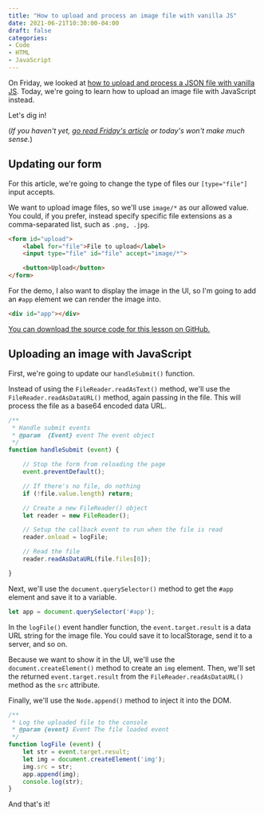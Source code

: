 ```yaml
---
title: "How to upload and process an image file with vanilla JS"
date: 2021-06-21T10:30:00-04:00
draft: false
categories:
- Code
- HTML
- JavaScript
---
```


On Friday, we looked at [how to upload and process a JSON file with vanilla JS](/how-to-upload-and-process-a-json-file-with-vanilla-js/). Today, we're going to learn how to upload an image file with JavaScript instead.

Let's dig in!

(_If you haven't yet, [go read Friday's article](/how-to-upload-and-process-a-json-file-with-vanilla-js/) or today's won't make much sense._)

## Updating our form

For this article, we're going to change the type of files our `[type="file"]` input accepts.

We want to upload image files, so we'll use `image/*` as our allowed value. You could, if you prefer, instead specify specific file extensions as a comma-separated list, such as `.png, .jpg`.

```html
<form id="upload">
	<label for="file">File to upload</label>
	<input type="file" id="file" accept="image/*">

	<button>Upload</button>
</form>
```

For the demo, I also want to display the image in the UI, so I'm going to add an `#app` element we can render the image into.

```html
<div id="app"></div>
```

[You can download the source code for this lesson on GitHub.](https://gist.github.com/cferdinandi/69d794fe3ce668d8c89d551d664a0b19)

## Uploading an image with JavaScript

First, we're going to update our `handleSubmit()` function.

Instead of using the `FileReader.readAsText()` method, we'll use the `FileReader.readAsDataURL()` method, again passing in the file. This will process the file as a base64 encoded data URL.

```js
/**
 * Handle submit events
 * @param  {Event} event The event object
 */
function handleSubmit (event) {

	// Stop the form from reloading the page
	event.preventDefault();

	// If there's no file, do nothing
	if (!file.value.length) return;

	// Create a new FileReader() object
	let reader = new FileReader();

	// Setup the callback event to run when the file is read
	reader.onload = logFile;

	// Read the file
	reader.readAsDataURL(file.files[0]);

}
```

Next, we'll use the `document.querySelector()` method to get the `#app` element and save it to a variable.

```js
let app = document.querySelector('#app');
```

In the `logFile()` event handler function, the `event.target.result` is a data URL string for the image file. You could save it to localStorage, send it to a server, and so on.

Because we want to show it in the UI, we'll use the `document.createElement()` method to create an `img` element. Then, we'll set the returned `event.target.result` from the `FileReader.readAsDataURL()` method as the `src` attribute.

Finally, we'll use the `Node.append()` method to inject it into the DOM.

```js
/**
 * Log the uploaded file to the console
 * @param {event} Event The file loaded event
 */
function logFile (event) {
	let str = event.target.result;
	let img = document.createElement('img');
	img.src = str;
	app.append(img);
	console.log(str);
}
```

And that's it!